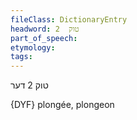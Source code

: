 ```yaml
---
fileClass: DictionaryEntry
headword: טוק  2
part_of_speech: 
etymology: 
tags: 
---
```

טוק  2
דער

{DYF}
plongée, plongeon